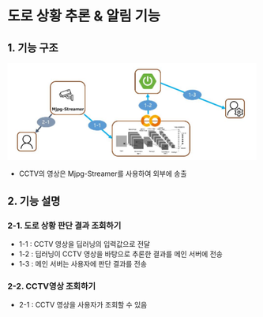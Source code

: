 # 도로 상황 추론 & 알림 기능

## 1. 기능 구조
![structure-.png](../readme-imgs/structure-detail2.JPG)
- CCTV의 영상은 Mjpg-Streamer를 사용하여 외부에 송출

## 2. 기능 설명
### 2-1. 도로 상황 판단 결과 조회하기
- 1-1 : CCTV 영상을 딥러닝의 입력값으로 전달
- 1-2 : 딥러닝이 CCTV 영상을 바탕으로 추론한 결과를 메인 서버에 전송
- 1-3 : 메인 서버는 사용자에 판단 결과를 전송
### 2-2. CCTV영상 조회하기
- 2-1 : CCTV 영상을 사용자가 조회할 수 있음


